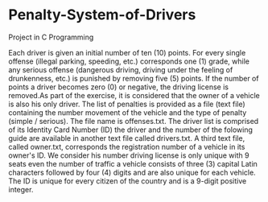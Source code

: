 # Penalty-System-of-Drivers
Project in C Programming

Each driver is given an initial number of ten (10) points. For every single offense (illegal parking, speeding, etc.) corresponds one (1) grade, while any serious offense (dangerous driving, driving under the feeling of drunkenness, etc.) is punished by removing five (5) points. If the number of points a driver becomes zero (0) or negative, the driving license is removed.As part of the exercise, it is considered that the owner of a vehicle is also his only driver. The list of penalties is provided as a file (text file) containing the number movement of the vehicle and the type of penalty (simple / serious). The file name is offenses.txt. The driver list is comprised of its Identity Card Number (ID) the driver and the number of the folowing guide are available in another text file called drivers.txt. A third text file, called owner.txt, corresponds the registration number of a vehicle in its owner's ID. We consider his number driving license is only unique with 9 seats even the number of traffic a vehicle consists of three (3) capital Latin characters followed by four (4) digits and are also unique for each vehicle. The ID is unique for every citizen of the country and is a 9-digit positive integer.

